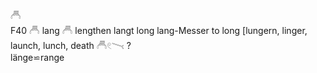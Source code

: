 𓄫  
F40 𓄫 lang  𓄫 lengthen langt long lang-Messer to long [lungern, linger, launch, lunch, death 𓄫𓏲𓏱 ?  
länge⋍range  